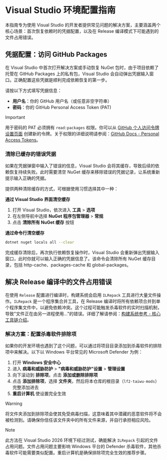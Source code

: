 # Visual Studio 环境配置指南

本指南专为使用 Visual Studio 的开发者提供常见问题的解决方案，主要涵盖两个核心场景：首次恢复依赖时的凭据配置，以及在 Release 编译模式下可能遇到的文件占用错误。

## 凭据配置：访问 GitHub Packages

在 Visual Studio 中首次打开解决方案或手动恢复 NuGet 包时，由于项目依赖了托管在 GitHub Packages 上的私有包，Visual Studio 会自动弹出凭据输入窗口。正确配置这些凭据是顺利完成依赖恢复的第一步。

请按以下方式填写凭据信息：

- **用户名**：你的 GitHub 用户名（或任意非空字符串）
- **密码**：你的 GitHub Personal Access Token (PAT)

> [!IMPORTANT]
> 用于密码的 PAT 必须拥有 `read:packages` 权限。你可以从 [GitHub 个人访问令牌设置页面](https://github.com/settings/tokens) 创建新的令牌。关于权限的详细说明请参阅：[GitHub Docs - Personal Access Tokens](https://docs.github.com/en/authentication/keeping-your-account-and-data-secure/creating-a-personal-access-token)。

### 清除已缓存的错误凭据

如果在凭据弹窗中输入了错误的信息，Visual Studio 会将其缓存，导致后续的依赖恢复持续失败。此时需要清空 NuGet 缓存来移除错误的凭据记录，让系统重新提示输入正确的凭据。

提供两种清除缓存的方式，可根据使用习惯选择其中一种：

**通过 Visual Studio 界面清空缓存**

1. 打开 Visual Studio，依次进入 **工具** > **选项**
2. 在左侧导航中选择 **NuGet 程序包管理器** > **常规**
3. 点击 **清除所有 NuGet 缓存** 按钮

**通过命令行清空缓存**

```bash
dotnet nuget locals all --clear
```

完成缓存清除后，再次执行依赖恢复操作时，Visual Studio 会重新弹出凭据输入窗口，此时你就可以输入正确的凭据信息了。该命令会清除所有 NuGet 缓存目录，包括 http-cache、packages-cache 和 global-packages。

## 解决 Release 编译中的文件占用错误

在使用 `Release` 配置进行编译时，构建系统会启用 `ILRepack` 工具进行大量文件操作。`ILRepack` 是一个程序集合并工具，在 Release 编译时将所有依赖项合并到单个程序集文件中，以避免依赖冲突。这个过程可能触发杀毒软件的实时扫描机制，导致"文件正在由另一进程使用..."的错误。详细了解请参阅：[构建系统参考 - 核心工具链介绍](../reference/build-system.md#核心工具链介绍)。

### 解决方案：配置杀毒软件排除项

如果你的开发环境也遇到了这个问题，可以通过将项目目录添加到杀毒软件的排除项中来解决。以下以 Windows 平台常见的 Microsoft Defender 为例：

1. 打开 **Windows 安全中心**
2. 进入 **病毒和威胁防护** > **"病毒和威胁防护"设置** > **管理设置**
3. 向下滚动到 **排除项**，点击 **添加或删除排除项**
4. 点击 **添加排除项**，选择 **文件夹**，然后将本仓库的根目录（`lf2-taiwu-mods`）完整添加进去
5. **重启计算机** 使设置完全生效

> [!WARNING]
> 将文件夹添加到排除项会使其免受病毒扫描，这意味着其中潜藏的恶意软件将不会被检测到。请确保你信任该文件夹中的所有文件来源，并自行承担相应风险。

> [!NOTE]
> 此方法在 Visual Studio 2026 环境下经过测试，确能解决 `ILRepack` 引起的文件占用问题。文件占用问题主要影响 Windows 平台的 Defender 杀毒软件，其他杀毒软件可能需要类似配置。重启计算机是确保排除项完全生效的推荐步骤。

